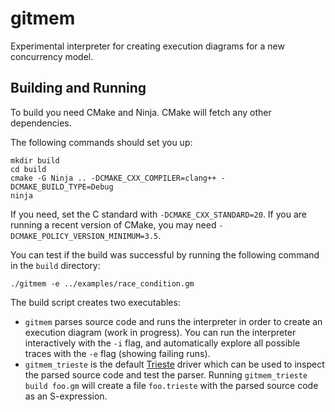 # gitmem

Experimental interpreter for creating execution diagrams for a new
concurrency model.

## Building and Running

To build you need CMake and Ninja. CMake will fetch any other dependencies.

The following commands should set you up:

```
mkdir build
cd build
cmake -G Ninja .. -DCMAKE_CXX_COMPILER=clang++ -DCMAKE_BUILD_TYPE=Debug
ninja
```

If you need, set the C standard with `-DCMAKE_CXX_STANDARD=20`.
If you are running a recent version of CMake, you may need
`-DCMAKE_POLICY_VERSION_MINIMUM=3.5`.

You can test if the build was successful by running the following
command in the `build` directory:

```
./gitmem -e ../examples/race_condition.gm
```

The build script creates two executables:

- `gitmem` parses source code and runs the interpreter in order to
  create an execution diagram (work in progress). You can run the
  interpreter interactively with the `-i` flag, and automatically
  explore all possible traces with the `-e` flag (showing failing
  runs).
- `gitmem_trieste` is the default
  [Trieste](https://github.com/microsoft/Trieste) driver which can
  be used to inspect the parsed source code and test the parser.
  Running `gitmem_trieste build foo.gm` will create a file
  `foo.trieste` with the parsed source code as an S-expression.
